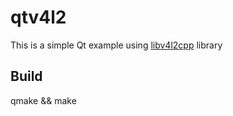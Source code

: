 # qtv4l2

This is a simple Qt example using [libv4l2cpp](https://github.com/mpromonet/libv4l2cpp) library

Build
-----
qmake && make
